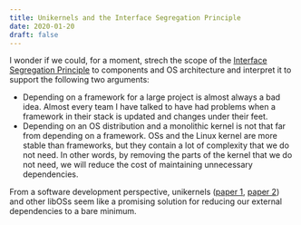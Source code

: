 ```yaml
---
title: Unikernels and the Interface Segregation Principle
date: 2020-01-20
draft: false
---
```


I wonder if we could, for a moment, strech the scope of the [Interface Segregation Principle][isp]
to components and OS architecture and interpret it to support the following two arguments:

- Depending on a framework for a large project is almost always a bad idea.
  Almost every team I have talked to have had problems when a framework in their stack
  is updated and changes under their feet.
- Depending on an OS distribution and a monolithic kernel is not that far from depending on a framework.
  OSs and the Linux kernel are more stable than frameworks, but they contain a lot of
  complexity that we do not need.
  In other words, by removing the parts of the kernel that we do not need,
  we will reduce the cost of maintaining unnecessary dependencies.

From a software development perspective,
unikernels ([paper 1][unikernel_1], [paper 2][unikernel_2]) and other libOSs
seem like a promising solution for reducing our external dependencies to a bare minimum.

[unikernel_1]: http://anil.recoil.org/papers/2013-asplos-mirage.pdf
[unikernel_2]: http://queue.acm.org/detail.cfm?id=2566628
[isp]: https://en.wikipedia.org/wiki/Interface_segregation_principle
